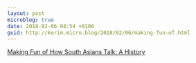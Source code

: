 ```yaml
---
layout: post
microblog: true
date: 2018-02-06 04:54 +0100
guid: http://kerim.micro.blog/2018/02/06/making-fun-of.html
---
```

[Making Fun of How South Asians Talk: A History](https://www.theatlantic.com/entertainment/archive/2018/02/trump-modi-india-south-asia-accent-apu/551696/)
